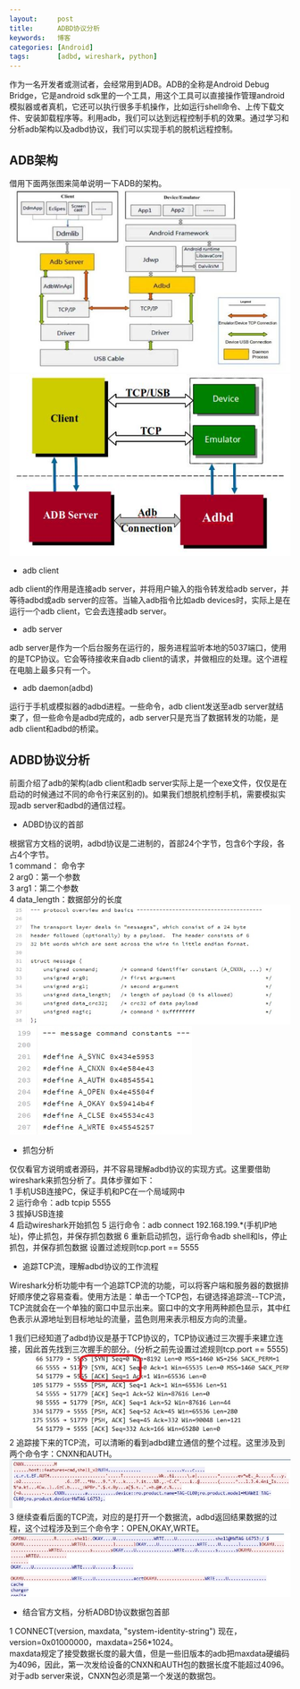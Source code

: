 ```yaml
---
layout:     post
title:      ADBD协议分析
keywords:   博客
categories: [Android]
tags:	    [adbd, wireshark, python]
---
```


作为一名开发者或测试者，会经常用到ADB。ADB的全称是Android Debug Bridge，它是android sdk里的一个工具，用这个工具可以直接操作管理android模拟器或者真机，它还可以执行很多手机操作，比如运行shell命令、上传下载文件、安装卸载程序等。利用adb，我们可以达到远程控制手机的效果。通过学习和分析adb架构以及adbd协议，我们可以实现手机的脱机远程控制。

## ADB架构

借用下面两张图来简单说明一下ADB的架构。
  ![](/images/images_2017/adb_1.jpg)
  ![](/images/images_2017/adb_2.jpg)

* adb client

adb client的作用是连接adb server，并将用户输入的指令转发给adb server，并等待adbd或adb server的应答。当输入adb指令比如adb devices时，实际上是在运行一个adb client，它会去连接adb server。

* adb server

adb server是作为一个后台服务在运行的，服务进程监听本地的5037端口，使用的是TCP协议。它会等待接收来自adb client的请求，并做相应的处理。这个进程在电脑上最多只有一个。

* adb daemon(adbd)

 运行于手机或模拟器的adbd进程。一些命令，adb client发送至adb server就结束了，但一些命令是adbd完成的，adb server只是充当了数据转发的功能，是adb client和adbd的桥梁。



## ADBD协议分析

前面介绍了adb的架构(adb client和adb server实际上是一个exe文件，仅仅是在启动的时候通过不同的命令行来区别的)。如果我们想脱机控制手机，需要模拟实现adb server和adbd的通信过程。

* ADBD协议的首部

根据官方文档的说明，adbd协议是二进制的，首部24个字节，包含6个字段，各占4个字节。     
 1 command： 命令字  
 2 arg0：第一个参数  
 3 arg1：第二个参数  
 4 data_length：数据部分的长度  
![](/images/images_2017/adbd_1.jpg)
![](/images/images_2017/adbd_2.jpg)

* 抓包分析

仅仅看官方说明或者源码，并不容易理解adbd协议的实现方式。这里要借助wireshark来抓包分析了。具体步骤如下：   
 1 手机USB连接PC，保证手机和PC在一个局域网中  
 2 运行命令：adb tcpip 5555  
 3 拔掉USB连接  
 4 启动wireshark开始抓包 
 5 运行命令：adb connect 192.168.199.*(手机IP地址)，停止抓包，并保存抓包数据
 6 重新启动抓包，运行命令adb shell和ls，停止抓包，并保存抓包数据
设置过滤规则tcp.port == 5555 
 
* 追踪TCP流，理解adbd协议的工作流程

Wireshark分析功能中有一个追踪TCP流的功能，可以将客户端和服务器的数据排好顺序使之容易查看。使用方法是：单击一个TCP包，右键选择追踪流--TCP流，TCP流就会在一个单独的窗口中显示出来。窗口中的文字用两种颜色显示，其中红色表示从源地址到目标地址的流量，蓝色则用来表示相反方向的流量。

1 我们已经知道了adbd协议是基于TCP协议的，TCP协议通过三次握手来建立连接，因此首先找到三次握手的部分。(分析之前先设置过滤规则tcp.port == 5555)  
   ![](/images/images_2017/connect_2.jpg)  
2 追踪接下来的TCP流，可以清晰的看到adbd建立通信的整个过程。这里涉及到两个命令字：CNXN和AUTH。  
   ![](/images/images_2017/connect_3.jpg)  
3 继续查看后面的TCP流，对应的是打开一个数据流，adbd返回结果数据的过程，这个过程涉及到三个命令字：OPEN,OKAY,WRTE。  
   ![](/images/images_2017/connect_4.jpg)   
   
* 结合官方文档，分析ADBD协议数据包首部

1 CONNECT(version, maxdata, "system-identity-string")
现在，version=0x01000000，maxdata=256*1024。  
maxdata规定了接受数据长度的最大值，但是一些旧版本的adb把maxdata硬编码为4096，因此，第一次发给设备的CNXN和AUTH包的数据长度不能超过4096。  
对于adb server来说，CNXN包必须是第一个发送的数据包。
